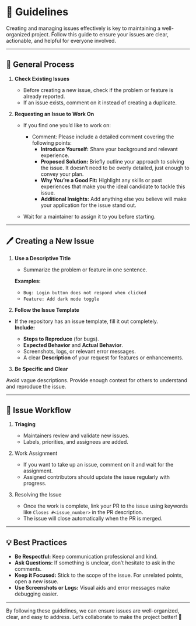 # 📝 Guidelines

Creating and managing issues effectively is key to maintaining a well-organized project. Follow this guide to ensure your issues are clear, actionable, and helpful for everyone involved.

---

## 🚀 General Process

1. **Check Existing Issues**

    - Before creating a new issue, check if the problem or feature is already reported.
    - If an issue exists, comment on it instead of creating a duplicate.

2. **Requesting an Issue to Work On**

    - If you find one you’d like to work on:
        - Comment: Please include a detailed comment covering the following points:
            - **Introduce Yourself:** Share your background and relevant experience.
            - **Proposed Solution:** Briefly outline your approach to solving the issue. It doesn’t need to be overly detailed, just enough to convey your plan.
            - **Why You’re a Good Fit:** Highlight any skills or past experiences that make you the ideal candidate to tackle this issue.
            - **Additional Insights:** Add anything else you believe will make your application for the issue stand out.

    - Wait for a maintainer to assign it to you before starting.

---

## 🖊️ Creating a New Issue

1. **Use a Descriptive Title**

    - Summarize the problem or feature in one sentence.

    **Examples:**
    - `Bug: Login button does not respond when clicked`
    - `Feature: Add dark mode toggle`

2. **Follow the Issue Template**

- If the repository has an issue template, fill it out completely.  
**Include:**

    - **Steps to Reproduce** (for bugs).
    - **Expected Behavior** and **Actual Behavior**.
    - Screenshots, logs, or relevant error messages.
    - A clear **Description** of your request for features or enhancements.

3. **Be Specific and Clear**

Avoid vague descriptions. Provide enough context for others to understand and reproduce the issue.

---

## 🔄 Issue Workflow

1. **Triaging**

    - Maintainers review and validate new issues.
    - Labels, priorities, and assignees are added.

2. Work Assignment

    - If you want to take up an issue, comment on it and wait for the assignment.
    - Assigned contributors should update the issue regularly with progress.

3. Resolving the Issue

    - Once the work is complete, link your PR to the issue using keywords like `Closes #<issue_number>` in the PR description.
    - The issue will close automatically when the PR is merged.

---

## 💡 Best Practices

- **Be Respectful:** Keep communication professional and kind.
- **Ask Questions:** If something is unclear, don’t hesitate to ask in the comments.
- **Keep it Focused:** Stick to the scope of the issue. For unrelated points, open a new issue.
- **Use Screenshots or Logs:** Visual aids and error messages make debugging easier.

---

By following these guidelines, we can ensure issues are well-organized, clear, and easy to address. Let’s collaborate to make the project better! 🚀
